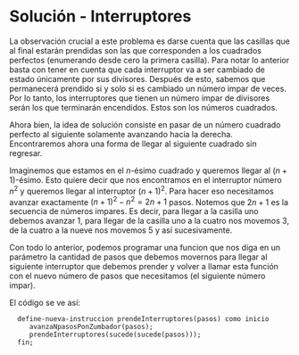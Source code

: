 # Solución - Interruptores

La observación crucial a este problema es darse cuenta que las casillas que al final estarán prendidas son las que corresponden a los cuadrados perfectos (enumerando desde cero la primera casilla). Para notar lo anterior basta con tener en cuenta que cada interruptor va a ser cambiado de estado únicamente por sus divisores. Después de esto, sabemos que permanecerá prendido si y solo si es cambiado un número impar de veces. Por lo tanto, los interruptores que tienen un número impar de divisores serán los que terminarán encendidos. Estos son los números cuadrados.

Ahora bien, la idea de solución consiste en pasar de un número cuadrado perfecto al siguiente solamente avanzando hacia la derecha. Encontraremos ahora una forma de llegar al siguiente cuadrado sin regresar.

Imaginemos que estamos en el $n$-ésimo cuadrado y queremos llegar al $(n+1)$-ésimo. Esto quiere decir que nos encontramos en el interruptor número $n^2$ y queremos llegar al interruptor $(n+1)^2$. Para hacer eso necesitamos avanzar exactamente $(n+1)^2 - n^2 = 2n + 1$ pasos. Notemos que $2n + 1$ es la secuencia de números impares. Es decir, para llegar a la casilla uno debemos avanzar 1, para llegar de la casilla uno a la cuatro nos movemos 3, de la cuatro a la nueve nos movemos 5 y así sucesivamente.

Con todo lo anterior, podemos programar una funcion que nos diga en un parámetro la cantidad de pasos que debemos movernos para llegar al siguiente interruptor que debemos prender y volver a llamar esta función con el nuevo número de pasos que necesitamos (el siguiente número impar).

El código se ve así:

```  
  define-nueva-instruccion prendeInterruptores(pasos) como inicio
  	 avanzaNpasosPonZumbador(pasos);
     prendeInterruptores(sucede(sucede(pasos)));
  fin;
```
